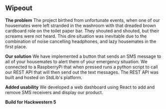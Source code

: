## Wipeout

**The problem**
The project birthed from unfortunate events, when one of our housemates were left stranded in the washroom with that dreaded brown cardboard role on the toilet paper bar. They shouted and shouted, but their screams were not heard. This dire situation was inevitable due to the combination of noise cancelling headphones, and lazy housemates in the first place. 

**Our solution**
We have implemented a button that sends an SMS message to all of your housemates to alert them of your emergency situation. We connected to a RaspberryPi that when pressed runs a python script to call our REST API that will then send out the text messages. The REST API was built and hosted on StdLib's platform.

**Added usability**
We developed a web dashboard using React to add and remove SMS receivers and display our product.

**Build for Hackwestern 5**
